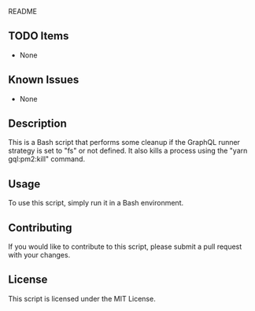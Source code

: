 README

## TODO Items
- None

## Known Issues
- None

## Description
This is a Bash script that performs some cleanup if the GraphQL runner strategy is set to "fs" or not defined. It also kills a process using the "yarn gql:pm2:kill" command.

## Usage
To use this script, simply run it in a Bash environment.

## Contributing
If you would like to contribute to this script, please submit a pull request with your changes.

## License
This script is licensed under the MIT License.